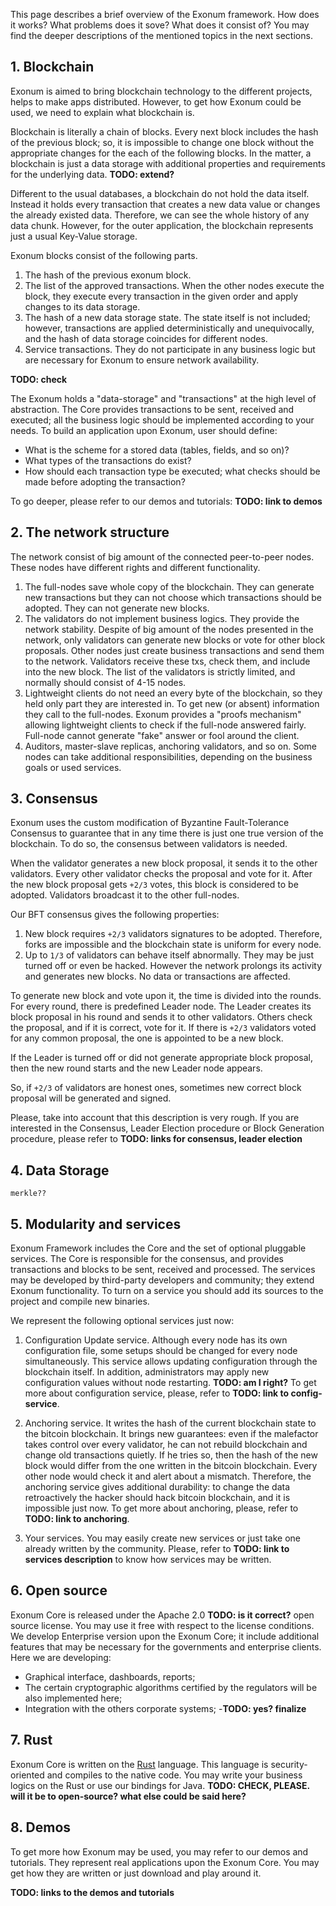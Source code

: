
This page describes a brief overview of the Exonum framework. How does it works? What problems does it sove? What does it consist of? You may find the deeper descriptions of the mentioned topics in the next sections.

## 1. Blockchain

Exonum is aimed to bring blockchain technology to the different projects, helps to make apps distributed. However, to get how Exonum could be used, we need to explain what blockchain is.

Blockchain is literally a chain of blocks. Every next block includes the hash of the previous block; so, it is impossible to change one block without the appropriate changes for the each of the following blocks. In the matter, a blockchain is just a data storage with additional properties and requirements for the underlying data.
**TODO: extend?**

Different to the usual databases, a blockchain do not hold the data itself. Instead it holds every transaction that creates a new data value or changes the already existed data. Therefore, we can see the whole history of any data chunk. However, for the outer application, the blockchain represents just a usual Key-Value storage.

Exonum blocks consist of the following parts.

1. The hash of the previous exonum block.
2. The list of the approved transactions. When the other nodes execute the block, they execute every transaction in the given order and apply changes to its data storage.
3. The hash of a new data storage state. The state itself is not included; however, transactions are applied deterministically and unequivocally, and the hash of data storage coincides for different nodes.
4. Service transactions. They do not participate in any business logic but are necessary for Exonum to ensure network availability.

**TODO: check**

The Exonum holds a "data-storage" and "transactions" at the high level of abstraction. The Core provides transactions to be sent, received and executed; all the business logic should be implemented according to your needs.
To build an application upon Exonum, user should define:

- What is the scheme for a stored data (tables, fields, and so on)?
- What types of the transactions do exist?
- How should each transaction type be executed; what checks should be made before adopting the transaction?

To go deeper, please refer to our demos and tutorials: **TODO: link to demos**

## 2. The network structure

The network consist of big amount of the connected peer-to-peer nodes. These nodes have different rights and different functionality.

1. The full-nodes save whole copy of the blockchain. They can generate new transactions but they can not choose which transactions should be adopted. They can not generate new blocks.
2. The validators do not implement business logics. They provide the network stability. Despite of big amount of the nodes presented in the network, only validators can generate new blocks or vote for other block proposals. Other nodes just create business transactions and send them to the network. Validators receive these txs, check them, and include into the new block. The list of the validators is strictly limited, and normally should consist of 4-15 nodes.
3. Lightweight clients do not need an every byte of the blockchain, so they held only part they are interested in. To get new (or absent) information they call to the full-nodes. Exonum provides a "proofs mechanism" allowing lightweight clients to check if the full-node answered fairly. Full-node cannot generate "fake" answer or fool around the client.
4. Auditors, master-slave replicas, anchoring validators, and so on. Some nodes can take additional responsibilities, depending on the business goals or used services.

## 3. Consensus

Exonum uses the custom modification of Byzantine Fault-Tolerance Consensus to guarantee that in any time there is just one true version of the blockchain. To do so, the consensus between validators is needed.

When the validator generates a new block proposal, it sends it to the other validators. Every other validator checks the proposal and vote for it. After the new block proposal gets `+2/3` votes, this block is considered to be adopted. Validators broadcast it to the other full-nodes.

Our BFT consensus gives the following properties:

1. New block requires `+2/3` validators signatures to be adopted. Therefore, forks are impossible and the blockchain state is uniform for every node.
2. Up to `1/3` of validators can behave itself abnormally. They may be just turned off or even be hacked. However the network prolongs its activity and generates new blocks. No data or transactions are affected.

To generate new block and vote upon it, the time is divided into the rounds. For every round, there is predefined Leader node. The Leader creates its block proposal in his round and sends it to other validators. Others check the proposal, and if it is correct, vote for it. If there is `+2/3` validators voted for any common proposal, the one is appointed to be a new block.

If the Leader is turned off or did not generate appropriate block proposal, then the new round starts and the new Leader node appears.

So, if `+2/3` of validators are honest ones, sometimes new correct block proposal will be generated and signed.

Please, take into account that this description is very rough. If you are interested in the Consensus, Leader Election procedure or Block Generation procedure, please refer to **TODO: links for consensus, leader election**

## 4. Data Storage
```merkle??```

## 5. Modularity and services

Exonum Framework includes the Core and the set of optional pluggable services. The Core is responsible for the consensus, and provides transactions and blocks to be sent, received and processed. The services may be developed by third-party developers and community; they extend Exonum functionality. To turn on a service you should add its sources to the project and compile new binaries.

We represent the following optional services just now:

1. Configuration Update service. 
Although every node has its own configuration file, some setups should be changed for every node simultaneously. This service allows updating configuration through the blockchain itself. In addition, administrators may apply new configuration values without node restarting. **TODO: am I right?** To get more about configuration service, please, refer to **TODO: link to config-service**.

2. Anchoring service. It writes the hash of the current blockchain state to the bitcoin blockchain. It brings new guarantees: even if the malefactor takes control over every validator, he can not rebuild blockchain and change old transactions quietly. If he tries so, then the hash of the new block would differ from the one written in the bitcoin blockchain. Every other node would check it and alert about a mismatch. Therefore, the anchoring service gives additional durability: to change the data retroactively the hacker should hack bitcoin blockchain, and it is impossible just now. To get more about anchoring, please, refer to **TODO: link to anchoring**.

3. Your services. You may easily create new services or just take one already written by the community. Please, refer to **TODO: link to services description** to know how services may be written.

## 6. Open source

Exonum Core is released under the Apache 2.0 **TODO: is it correct?** open source license. You may use it free with respect to the license conditions.  
We develop Enterprise version upon the Exonum Core; it include additional features that may be necessary for the governments and enterprise clients. Here we are developing:

- Graphical interface, dashboards, reports;
- The certain cryptographic algorithms certified by the regulators will be also implemented here;
- Integration with the others corporate systems;
-**TODO: yes? finalize**

## 7. Rust

Exonum Core is written on the [Rust](https://www.rust-lang.org/ru-RU/) language. This language is security-oriented and compiles to the native code. You may write your business logics on the Rust or use our bindings for Java. **TODO: CHECK, PLEASE. will it be to open-source? what else could be said here?**

## 8. Demos

To get more how Exonum may be used, you may refer to our demos and tutorials. They represent real applications upon the Exonum Core. You may get how they are written or just download and play around it.

**TODO: links to the demos and tutorials**
